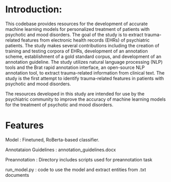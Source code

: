 # Introduction:

This codebase provides resources for the development of accurate machine learning models for personalized treatment of patients with psychotic and mood disorders. The goal of the study is to extract trauma-related features from electronic health records (EHRs) of psychiatric patients. The study makes several contributions including the creation of training and testing corpora of EHRs, development of an annotation scheme, establishment of a gold standard corpus, and development of an annotation guideline. The study utilizes natural language processing (NLP) tools and the Brat rapid annotation interface, an open-source NLP annotation tool, to extract trauma-related information from clinical text. The study is the first attempt to identify trauma-related features in patients with psychotic and mood disorders.

The resources developed in this study are intended for use by the psychiatric community to improve the accuracy of machine learning models for the treatment of psychotic and mood disorders.


# Features

Model : Finetuned, RoBerta-based classifier.

Annotataion Guidelines : annotation_guidelines.docx

Preannotation : Directory includes scripts used for preannotation task

run_model.py : code to use the model and extract entities from .txt documents







